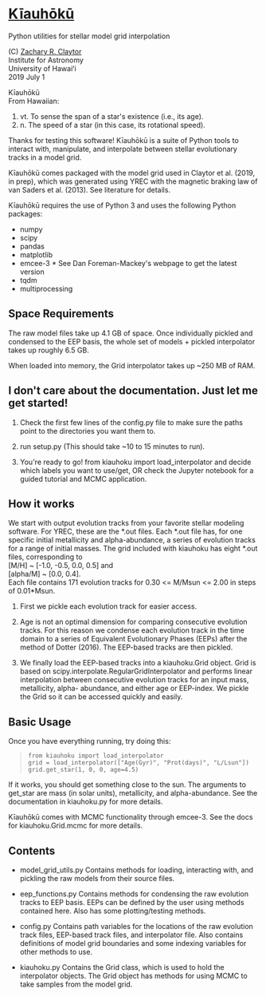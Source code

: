 # [Kīauhōkū][kiauhoku github]

Python utilities for stellar model grid interpolation

(C) [Zachary R. Claytor][zclaytor]  
Institute for Astronomy  
University of Hawaiʻi  
2019 July 1  

Kīauhōkū  
From Hawaiian:  
1. vt. To sense the span of a star's existence (i.e., its age).  
2. n. The speed of a star (in this case, its rotational speed).  


Thanks for testing this software! 
Kīauhōkū is a suite of Python tools to interact with, manipulate, 
and interpolate between stellar evolutionary tracks in a model grid. 

Kīauhōkū comes packaged with the model grid used in Claytor et al. (2019,
in prep), which was generated using YREC with the magnetic braking law
of van Saders et al. (2013). See literature for details.

Kīauhōkū requires the use of Python 3 and uses the following Python packages:  
- numpy  
- scipy  
- pandas  
- matplotlib  
- emcee-3 * See Dan Foreman-Mackey's webpage to get the latest version  
- tqdm  
- multiprocessing  


## Space Requirements
The raw model files take up 4.1 GB of space. Once individually pickled and
condensed to the EEP basis, the whole set of models + pickled interpolator
takes up roughly 6.5 GB.

When loaded into memory, the Grid interpolator takes up ~250 MB of RAM.


## I don't care about the documentation. Just let me get started!
1. Check the first few lines of the config.py file to make sure the paths
   point to the directories you want them to.

2. run setup.py (This should take ~10 to 15 minutes to run).

3. You're ready to go! from kiauhoku import load_interpolator and decide
   which labels you want to use/get, OR check the Jupyter notebook for a guided
   tutorial and MCMC application.


## How it works

We start with output evolution tracks from your favorite stellar modeling
software. For YREC, these are the \*.out files. Each \*.out file has, for one
specific initial metallicity and alpha-abundance, a series of evolution tracks 
for a range of initial masses. The grid included with kiauhoku has eight \*.out
files, corresponding to  
[M/H] ~ [-1.0, -0.5, 0.0, 0.5] and  
[alpha/M] ~ [0.0, 0.4].  
Each file contains 171 evolution tracks for 0.30 <= M/Msun <= 2.00 in steps
of 0.01\*Msun.

1. First we pickle each evolution track for easier access.

2. Age is not an optimal dimension for comparing consecutive evolution tracks.
   For this reason we condense each evolution track in the time domain to a series
   of Equivalent Evolutionary Phases (EEPs) after the method of Dotter (2016). The
   EEP-based tracks are then pickled.

3. We finally load the EEP-based tracks into a kiauhoku.Grid object. Grid is based
   on scipy.interpolate.RegularGridInterpolator and performs linear interpolation
   between consecutive evolution tracks for an input mass, metallicity, alpha-
   abundance, and either age or EEP-index. We pickle the Grid so it can be 
   accessed quickly and easily.


## Basic Usage

Once you have everything running, try doing this:  
   >`from kiauhoku import load_interpolator`  
   >`grid = load_interpolator(["Age(Gyr)", "Prot(days)", "L/Lsun"])`  
   >`grid.get_star(1, 0, 0, age=4.5)`  

If it works, you should get something close to the sun. The arguments to 
get_star are mass (in solar units), metallicity, and alpha-abundance. 
See the documentation in kiauhoku.py for more details.

Kīauhōkū comes with MCMC functionality through emcee-3. See the docs for
kiauhoku.Grid.mcmc for more details.


## Contents

- model_grid_utils.py
  Contains methods for loading, interacting with, and pickling the raw models
  from their source files.

- eep_functions.py
  Contains methods for condensing the raw evolution tracks to EEP basis. EEPs
  can be defined by the user using methods contained here. Also has some
  plotting/testing methods.

- config.py
  Contains path variables for the locations of the raw evolution track files,
  EEP-based track files, and interpolator file.
  Also contains definitions of model grid boundaries and some indexing variables
  for other methods to use.

- kiauhoku.py
  Contains the Grid class, which is used to hold the interpolator objects. The
  Grid object has methods for using MCMC to take samples from the model grid.
  
   
[kiauhoku github]: https://github.com/zclaytor/kiauhoku
[zclaytor]: https://zclaytor.github.io

